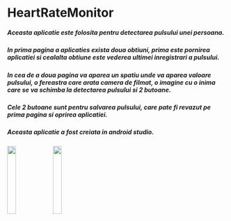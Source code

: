 
# HeartRateMonitor
##### Aceasta aplicatie este folosita pentru detectarea pulsului unei persoana.
##### In prima pagina a aplicaties exista doua obtiuni, prima este pornirea aplicatiei si cealalta obtiune este vederea ultimei inregistrari a pulsului.
##### In cea de a doua pagina va aparea un spatiu unde va aparea valoare pulsului, o fereastra care arata camera de filmat, o imagine cu o inima care se va schimba la detectarea pulsului si 2 butoane.
##### Cele 2 butoane sunt pentru salvarea pulsului, care pate fi revazut pe prima pagina si oprirea aplicatiei.
##### Aceasta aplicatie a fost creiata in android studio.

<img src= "Olah Andrei/Screeanshot1.jpg" width=20% height=20%>  <img
src= "Olah Andrei/Screeanshot2.jpg" width=20% height=20%>


